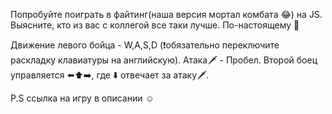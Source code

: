 Попробуйте поиграть в файтинг(наша версия мортал комбата 😂) на JS. Выясните, кто из вас с коллегой все таки лучше. По-настоящему 🤩

Движение левого бойца - W,A,S,D (❗️обязательно переключите раскладку клавиатуры на английскую). Атака🗡 - Пробел. 
Второй боец управляется ⬅️⬆️➡️, где ⬇️ отвечает за атаку🗡. 


P.S ссылка на игру в описании ☺️
